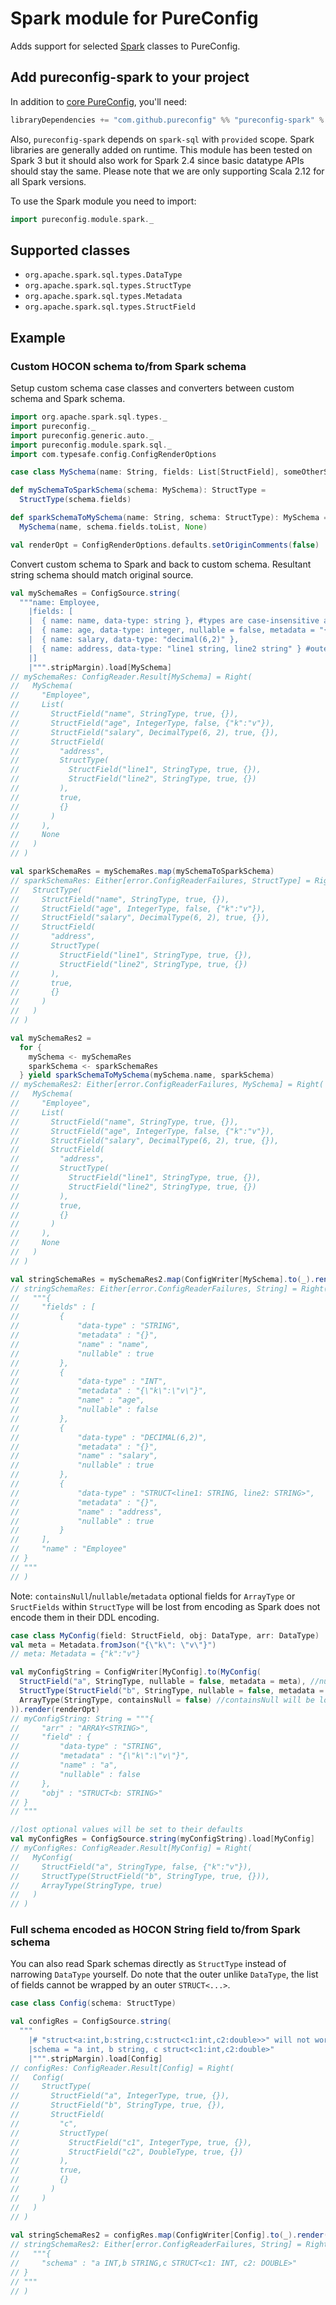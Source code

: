 # Spark module for PureConfig

Adds support for selected [Spark](http://spark.apache.org/) classes to PureConfig.

## Add pureconfig-spark to your project

In addition to [core PureConfig](https://github.com/pureconfig/pureconfig), you'll need:

```scala
libraryDependencies += "com.github.pureconfig" %% "pureconfig-spark" % "0.17.1"
```

Also, `pureconfig-spark` depends on `spark-sql` with `provided` scope.
Spark libraries are generally added on runtime.
This module has been tested on Spark 3 but it should also work for Spark 2.4 since basic datatype APIs should stay the same.
Please note that we are only supporting Scala 2.12 for all Spark versions.

To use the Spark module you need to import:
```scala
import pureconfig.module.spark._
```

## Supported classes

* `org.apache.spark.sql.types.DataType`
* `org.apache.spark.sql.types.StructType`
* `org.apache.spark.sql.types.Metadata`
* `org.apache.spark.sql.types.StructField`

## Example

### Custom HOCON schema to/from Spark schema
Setup custom schema case classes and converters between custom schema and Spark schema.
```scala
import org.apache.spark.sql.types._
import pureconfig._
import pureconfig.generic.auto._
import pureconfig.module.spark.sql._
import com.typesafe.config.ConfigRenderOptions

case class MySchema(name: String, fields: List[StructField], someOtherSetting: Option[String])

def mySchemaToSparkSchema(schema: MySchema): StructType =
  StructType(schema.fields)

def sparkSchemaToMySchema(name: String, schema: StructType): MySchema =
  MySchema(name, schema.fields.toList, None)

val renderOpt = ConfigRenderOptions.defaults.setOriginComments(false)
```

Convert custom schema to Spark and back to custom schema. Resultant string schema should match original source.
```scala
val mySchemaRes = ConfigSource.string(
  """name: Employee,
    |fields: [
    |  { name: name, data-type: string }, #types are case-insensitive and some types have variations/truncations
    |  { name: age, data-type: integer, nullable = false, metadata = "{\"k\": \"v\"}" }, #also note that `nullable` and `metadata` are optional fields with Spark defaults
    |  { name: salary, data-type: "decimal(6,2)" },
    |  { name: address, data-type: "line1 string, line2 string" } #outer `struct` is optional
    |]
    |""".stripMargin).load[MySchema]
// mySchemaRes: ConfigReader.Result[MySchema] = Right(
//   MySchema(
//     "Employee",
//     List(
//       StructField("name", StringType, true, {}),
//       StructField("age", IntegerType, false, {"k":"v"}),
//       StructField("salary", DecimalType(6, 2), true, {}),
//       StructField(
//         "address",
//         StructType(
//           StructField("line1", StringType, true, {}),
//           StructField("line2", StringType, true, {})
//         ),
//         true,
//         {}
//       )
//     ),
//     None
//   )
// )

val sparkSchemaRes = mySchemaRes.map(mySchemaToSparkSchema)
// sparkSchemaRes: Either[error.ConfigReaderFailures, StructType] = Right(
//   StructType(
//     StructField("name", StringType, true, {}),
//     StructField("age", IntegerType, false, {"k":"v"}),
//     StructField("salary", DecimalType(6, 2), true, {}),
//     StructField(
//       "address",
//       StructType(
//         StructField("line1", StringType, true, {}),
//         StructField("line2", StringType, true, {})
//       ),
//       true,
//       {}
//     )
//   )
// )

val mySchemaRes2 =
  for {
    mySchema <- mySchemaRes
    sparkSchema <- sparkSchemaRes
  } yield sparkSchemaToMySchema(mySchema.name, sparkSchema)
// mySchemaRes2: Either[error.ConfigReaderFailures, MySchema] = Right(
//   MySchema(
//     "Employee",
//     List(
//       StructField("name", StringType, true, {}),
//       StructField("age", IntegerType, false, {"k":"v"}),
//       StructField("salary", DecimalType(6, 2), true, {}),
//       StructField(
//         "address",
//         StructType(
//           StructField("line1", StringType, true, {}),
//           StructField("line2", StringType, true, {})
//         ),
//         true,
//         {}
//       )
//     ),
//     None
//   )
// )

val stringSchemaRes = mySchemaRes2.map(ConfigWriter[MySchema].to(_).render(renderOpt))
// stringSchemaRes: Either[error.ConfigReaderFailures, String] = Right(
//   """{
//     "fields" : [
//         {
//             "data-type" : "STRING",
//             "metadata" : "{}",
//             "name" : "name",
//             "nullable" : true
//         },
//         {
//             "data-type" : "INT",
//             "metadata" : "{\"k\":\"v\"}",
//             "name" : "age",
//             "nullable" : false
//         },
//         {
//             "data-type" : "DECIMAL(6,2)",
//             "metadata" : "{}",
//             "name" : "salary",
//             "nullable" : true
//         },
//         {
//             "data-type" : "STRUCT<line1: STRING, line2: STRING>",
//             "metadata" : "{}",
//             "name" : "address",
//             "nullable" : true
//         }
//     ],
//     "name" : "Employee"
// }
// """
// )
```

Note: `containsNull`/`nullable`/`metadata` optional fields for `ArrayType` or `SructFields` within `StructType` will be lost from encoding as Spark does not encode them in their DDL encoding.
```scala
case class MyConfig(field: StructField, obj: DataType, arr: DataType)
val meta = Metadata.fromJson("{\"k\": \"v\"}")
// meta: Metadata = {"k":"v"}

val myConfigString = ConfigWriter[MyConfig].to(MyConfig(
  StructField("a", StringType, nullable = false, metadata = meta), //nullable/metadata will be kept within HOCON structure
  StructType(StructField("b", StringType, nullable = false, metadata = meta) :: Nil), //nullable/metadata will be lost from DDL string encoding
  ArrayType(StringType, containsNull = false) //containsNull will be lost
)).render(renderOpt)
// myConfigString: String = """{
//     "arr" : "ARRAY<STRING>",
//     "field" : {
//         "data-type" : "STRING",
//         "metadata" : "{\"k\":\"v\"}",
//         "name" : "a",
//         "nullable" : false
//     },
//     "obj" : "STRUCT<b: STRING>"
// }
// """

//lost optional values will be set to their defaults
val myConfigRes = ConfigSource.string(myConfigString).load[MyConfig]
// myConfigRes: ConfigReader.Result[MyConfig] = Right(
//   MyConfig(
//     StructField("a", StringType, false, {"k":"v"}),
//     StructType(StructField("b", StringType, true, {})),
//     ArrayType(StringType, true)
//   )
// )
```

### Full schema encoded as HOCON String field to/from Spark schema
You can also read Spark schemas directly as `StructType` instead of narrowing `DataType` yourself.
Do note that the outer unlike `DataType`, the list of fields cannot be wrapped by an outer `STRUCT<...>`.
```scala
case class Config(schema: StructType)

val configRes = ConfigSource.string(
  """
    |# "struct<a:int,b:string,c:struct<c1:int,c2:double>>" will not work here
    |schema = "a int, b string, c struct<c1:int,c2:double>"
    |""".stripMargin).load[Config]
// configRes: ConfigReader.Result[Config] = Right(
//   Config(
//     StructType(
//       StructField("a", IntegerType, true, {}),
//       StructField("b", StringType, true, {}),
//       StructField(
//         "c",
//         StructType(
//           StructField("c1", IntegerType, true, {}),
//           StructField("c2", DoubleType, true, {})
//         ),
//         true,
//         {}
//       )
//     )
//   )
// )
    
val stringSchemaRes2 = configRes.map(ConfigWriter[Config].to(_).render(renderOpt))
// stringSchemaRes2: Either[error.ConfigReaderFailures, String] = Right(
//   """{
//     "schema" : "a INT,b STRING,c STRUCT<c1: INT, c2: DOUBLE>"
// }
// """
// )
```
